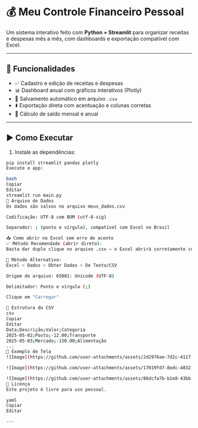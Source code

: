 # 💰 Meu Controle Financeiro Pessoal

Um sistema interativo feito com **Python + Streamlit** para organizar receitas e despesas mês a mês, com dashboards e exportação compatível com Excel.

---

## 📌 Funcionalidades

- ✅ Cadastro e edição de receitas e despesas
- 📊 Dashboard anual com gráficos interativos (Plotly)
- 💾 Salvamento automático em arquivo `.csv`
- ⬇️ Exportação direta com acentuação e colunas corretas
- 🧮 Cálculo de saldo mensal e anual

---

## ▶️ Como Executar

1. Instale as dependências:

```bash
pip install streamlit pandas plotly
Execute o app:

bash
Copiar
Editar
streamlit run main.py
📁 Arquivo de Dados
Os dados são salvos no arquivo meus_dados.csv

Codificação: UTF-8 com BOM (utf-8-sig)

Separador: ; (ponto e vírgula), compatível com Excel no Brasil

📥 Como abrir no Excel sem erro de acento
✅ Método Recomendado (abrir direto):
Basta dar duplo clique no arquivo .csv — o Excel abrirá corretamente com colunas separadas e acentos visíveis.

🔄 Método Alternativo:
Excel > Dados > Obter Dados > De Texto/CSV

Origem do arquivo: 65001: Unicode (UTF-8)

Delimitador: Ponto e vírgula (;)

Clique em "Carregar"

🧾 Estrutura do CSV
csv
Copiar
Editar
Data;Descrição;Valor;Categoria
2025-05-02;Posto;-12.00;Transporte
2025-05-03;Mercado;-150.00;Alimentação
...
📸 Exemplo de Tela
![Image](https://github.com/user-attachments/assets/2d2976ae-7d2c-4117-8314-20a938dc9681)

![Image](https://github.com/user-attachments/assets/17019fd7-8edc-4832-bdfb-91e3c576d514)

![Image](https://github.com/user-attachments/assets/86dcfa7b-b1e8-43bb-97cf-849a2baccb3d)
📄 Licença
Este projeto é livre para uso pessoal.

yaml
Copiar
Editar

---
